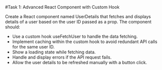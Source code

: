 
#Task 1: Advanced React Component with Custom Hook

Create a React component named UserDetails that fetches and displays details of a user
based on the user ID passed as a prop. The component should:

- Use a custom hook useFetchUser to handle the data fetching.
- Implement caching within the custom hook to avoid redundant API calls for the same user ID.
- Show a loading state while fetching data.
- Handle and display errors if the API request fails.
- Allow the user details to be refreshed manually with a button click.